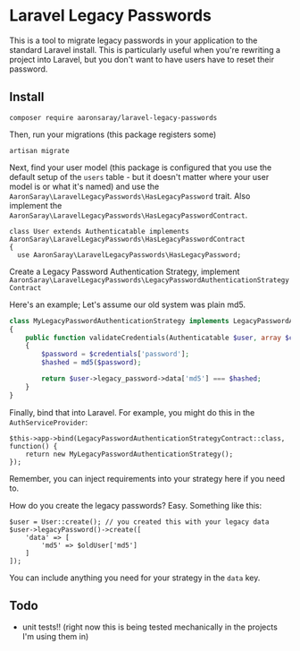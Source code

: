 # Laravel Legacy Passwords

This is a tool to migrate legacy passwords in your application to the standard Laravel install.
This is particularly useful when you're rewriting a project into Laravel, but you don't want to
have users have to reset their password.

## Install

`composer require aaronsaray/laravel-legacy-passwords`

Then, run your migrations (this package registers some)

`artisan migrate`

Next, find your user model (this package is configured that you use the
default setup of the `users` table - but it doesn't matter where your
user model is or what it's named) and use the `AaronSaray\LaravelLegacyPasswords\HasLegacyPassword` trait.
Also implement the `AaronSaray\LaravelLegacyPasswords\HasLegacyPasswordContract`.

```
class User extends Authenticatable implements AaronSaray\LaravelLegacyPasswords\HasLegacyPasswordContract
{
  use AaronSaray\LaravelLegacyPasswords\HasLegacyPassword;
```

Create a Legacy Password Authentication Strategy, implement `AaronSaray\LaravelLegacyPasswords\LegacyPasswordAuthenticationStrategyContract`

Here's an example; Let's assume our old system was plain md5.

```php
class MyLegacyPasswordAuthenticationStrategy implements LegacyPasswordAuthenticationStrategyContract
{
    public function validateCredentials(Authenticatable $user, array $credentials): bool
    {
        $password = $credentials['password'];
        $hashed = md5($password);

        return $user->legacy_password->data['md5'] === $hashed;
    }
}
```

Finally, bind that into Laravel.  For example, you might do this in the `AuthServiceProvider`:

```
$this->app->bind(LegacyPasswordAuthenticationStrategyContract::class, function() {
    return new MyLegacyPasswordAuthenticationStrategy();
});
```

Remember, you can inject requirements into your strategy here if you need to.

How do you create the legacy passwords? Easy.  Something like this:

```
$user = User::create(); // you created this with your legacy data
$user->legacyPassword()->create([
    'data' => [
        'md5' => $oldUser['md5']
    ]
]);
```

You can include anything you need for your strategy in the `data` key.

## Todo

- unit tests!! (right now this is being tested mechanically in the projects I'm using them in)
